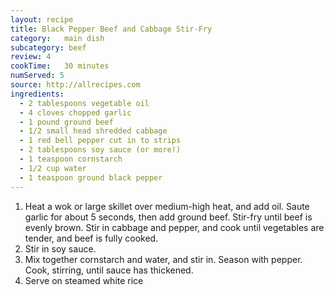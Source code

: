 ```yaml
---
layout: recipe
title: Black Pepper Beef and Cabbage Stir-Fry
category:	main dish					
subcategory: beef
review:	4
cookTime:	30 minutes
numServed: 5
source:	http://allrecipes.com
ingredients:
  - 2 tablespoons vegetable oil
  - 4 cloves chopped garlic
  - 1 pound ground beef
  - 1/2 small head shredded cabbage
  - 1 red bell pepper cut in to strips
  - 2 tablespoons soy sauce (or more!)
  - 1 teaspoon cornstarch
  - 1/2 cup water
  - 1 teaspoon ground black pepper
---
```


1. Heat a wok or large skillet over medium-high heat, and add oil. Saute garlic for about 5 seconds, then add ground beef. Stir-fry until beef is evenly brown. Stir in cabbage and pepper, and cook until vegetables are tender, and beef is fully cooked. 
2. Stir in soy sauce. 
3. Mix together cornstarch and water, and stir in. Season with pepper. Cook, stirring, until sauce has thickened.
4. Serve on steamed white rice
